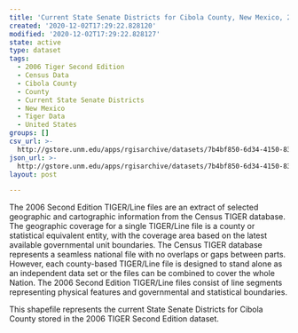 ```yaml
---
title: 'Current State Senate Districts for Cibola County, New Mexico, 2006se TIGER'
created: '2020-12-02T17:29:22.828120'
modified: '2020-12-02T17:29:22.828127'
state: active
type: dataset
tags:
  - 2006 Tiger Second Edition
  - Census Data
  - Cibola County
  - County
  - Current State Senate Districts
  - New Mexico
  - Tiger Data
  - United States
groups: []
csv_url: >-
  http://gstore.unm.edu/apps/rgisarchive/datasets/7b4bf850-6d34-4150-8324-4103652f6c54/tgr2006se_cibo_slducu.derived.csv
json_url: >-
  http://gstore.unm.edu/apps/rgisarchive/datasets/7b4bf850-6d34-4150-8324-4103652f6c54/tgr2006se_cibo_slducu.derived.json
layout: post

---
```

The 2006 Second Edition TIGER/Line files are an extract of selected geographic and cartographic information from the Census TIGER database.  The geographic coverage for a single TIGER/Line file is a county or statistical equivalent entity, with the coverage area based on the latest available governmental unit boundaries. The Census TIGER database represents a seamless national file with no overlaps or gaps between parts.  However, each county-based TIGER/Line file is designed to stand alone as an independent data set or the files can be combined to cover the whole Nation.  The 2006 Second Edition  TIGER/Line files consist of line segments representing physical features and governmental and statistical boundaries.  

This shapefile represents the current State Senate Districts for Cibola County stored in the 2006 TIGER Second Edition dataset.
